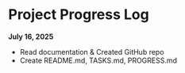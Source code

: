 # Project Progress Log

**July 16, 2025**
- Read documentation & Created GitHub repo
- Create README.md, TASKS.md, PROGRESS.md


 
